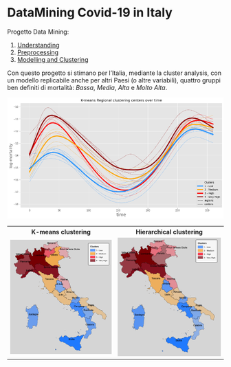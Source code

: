 # DataMining Covid-19 in Italy

Progetto Data Mining:

1. [Understanding](https://nbviewer.jupyter.org/github/LorenzoPratesi/DataMining-Covid19-Italy/blob/main/notebooks/Covid-19-Data-Understanding.ipynb)
2. [Preprocessing](https://nbviewer.jupyter.org/github/LorenzoPratesi/DataMining-Covid19-Italy/blob/main/notebooks/Covid-19-Data-Preprocessing.ipynb)
3. [Modelling and Clustering](https://nbviewer.jupyter.org/github/LorenzoPratesi/DataMining-Covid19-Italy/blob/main/notebooks/Covid-19-Data-Clustering.ipynb)

Con questo progetto si stimano per l’Italia, mediante la cluster analysis, con un modello replicabile anche per altri Paesi (o altre variabili), quattro gruppi ben definiti di mortalità: *Bassa*, *Media*, *Alta* e *Molto Alta*.

<img src="https://github.com/LorenzoPratesi/DataMining-Covid19-Italy/blob/main/images/log-mort.png" width="650"/>


<table>
  <tr>
    <th>K-means clustering</th>
    <th>Hierarchical clustering</th>
  </tr>
  <tr>
    <td><img src="https://github.com/LorenzoPratesi/DataMining-Covid19-Italy/blob/main/images/italy.png" width="300"/></td>
    <td><img src="https://github.com/LorenzoPratesi/DataMining-Covid19-Italy/blob/main/images/italy_hc.png"  width="300"/></td>
</table>

